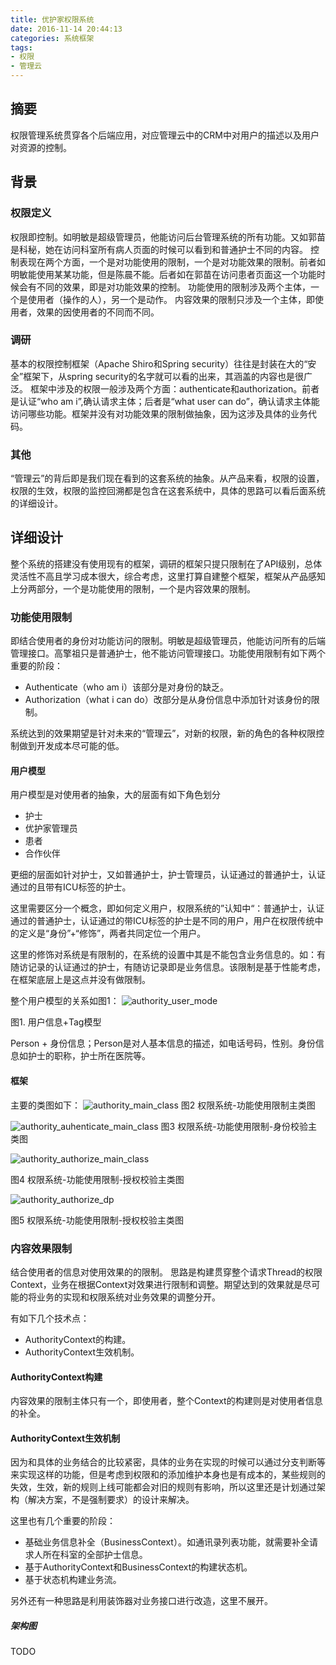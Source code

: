 ```yaml
---
title: 优护家权限系统
date: 2016-11-14 20:44:13
categories: 系统框架
tags:
- 权限
- 管理云
---
```

## 摘要
权限管理系统贯穿各个后端应用，对应管理云中的CRM中对用户的描述以及用户对资源的控制。
<!--more-->

## 背景
### 权限定义
权限即控制。如明敏是超级管理员，他能访问后台管理系统的所有功能。又如郭苗是科秘，她在访问科室所有病人页面的时候可以看到和普通护士不同的内容。
控制表现在两个方面，一个是对功能使用的限制，一个是对功能效果的限制。前者如明敏能使用某某功能，但是陈晨不能。后者如在郭苗在访问患者页面这一个功能时候会有不同的效果，即是对功能效果的控制。
功能使用的限制涉及两个主体，一个是使用者（操作的人），另一个是动作。
内容效果的限制只涉及一个主体，即使用者，效果的因使用者的不同而不同。
### 调研
基本的权限控制框架（Apache Shiro和Spring security）往往是封装在大的“安全”框架下，从spring security的名字就可以看的出来，其涵盖的内容也是很广泛。
框架中涉及的权限一般涉及两个方面：authenticate和authorization。前者是认证“who am i”,确认请求主体；后者是“what user can do”，确认请求主体能访问哪些功能。框架并没有对功能效果的限制做抽象，因为这涉及具体的业务代码。
### 其他
“管理云”的背后即是我们现在看到的这套系统的抽象。从产品来看，权限的设置，权限的生效，权限的监控回溯都是包含在这套系统中，具体的思路可以看后面系统的详细设计。
## 详细设计
整个系统的搭建没有使用现有的框架，调研的框架只提只限制在了API级别，总体灵活性不高且学习成本很大，综合考虑，这里打算自建整个框架，框架从产品感知上分两部分，一个是功能使用的限制，一个是内容效果的限制。
### 功能使用限制
即结合使用者的身份对功能访问的限制。明敏是超级管理员，他能访问所有的后端管理接口。高擎祖只是普通护士，他不能访问管理接口。功能使用限制有如下两个重要的阶段：

- Authenticate（who am i）该部分是对身份的缺乏。
- Authorization（what i can do）改部分是从身份信息中添加针对该身份的限制。

系统达到的效果期望是针对未来的“管理云”，对新的权限，新的角色的各种权限控制做到开发成本尽可能的低。
#### 用户模型
用户模型是对使用者的抽象，大的层面有如下角色划分

- 护士
- 优护家管理员
- 患者
- 合作伙伴

更细的层面如针对护士，又如普通护士，护士管理员，认证通过的普通护士，认证通过的且带有ICU标签的护士。

这里需要区分一个概念，即如何定义用户，权限系统的”认知中“：普通护士，认证通过的普通护士，认证通过的带ICU标签的护士是不同的用户，用户在权限传统中的定义是“身份”+“修饰”，两者共同定位一个用户。

这里的修饰对系统是有限制的，在系统的设置中其是不能包含业务信息的。如：有随访记录的认证通过的护士，有随访记录即是业务信息。该限制是基于性能考虑，在框架底层上是这点并没有做限制。

整个用户模型的关系如图1：
![authority_user_mode](/media/authority_user_model.png)

图1. 用户信息+Tag模型

Person + 身份信息；Person是对人基本信息的描述，如电话号码，性别。身份信息如护士的职称，护士所在医院等。

#### 框架
主要的类图如下：
![authority_main_class](/media/authority_main_class.png)
图2 权限系统-功能使用限制主类图

![authority_auhenticate_main_class](/media/authority_auhenticate_main_class.png)
图3 权限系统-功能使用限制-身份校验主类图

![authority_authorize_main_class](/media/authority_authorize_main_class.png)

图4 权限系统-功能使用限制-授权校验主类图

![authority_authorize_dp](/media/authority_authorize_dp.png)

图5 权限系统-功能使用限制-授权校验主类图


### 内容效果限制 
结合使用者的信息对使用效果的的限制。
思路是构建贯穿整个请求Thread的权限Context，业务在根据Context对效果进行限制和调整。期望达到的效果就是尽可能的将业务的实现和权限系统对业务效果的调整分开。

有如下几个技术点：
- AuthorityContext的构建。
- AuthorityContext生效机制。

#### AuthorityContext构建
内容效果的限制主体只有一个，即使用者，整个Context的构建则是对使用者信息的补全。
#### AuthorityContext生效机制
因为和具体的业务结合的比较紧密，具体的业务在实现的时候可以通过分支判断等来实现这样的功能，但是考虑到权限和的添加维护本身也是有成本的，某些规则的失效，生效，新的规则上线可能都会对旧的规则有影响，所以这里还是计划通过架构（解决方案，不是强制要求）的设计来解决。

这里也有几个重要的阶段：
- 基础业务信息补全（BusinessContext）。如通讯录列表功能，就需要补全请求人所在科室的全部护士信息。
- 基于AuthorityContext和BusinessContext的构建状态机。
- 基于状态机构建业务流。

另外还有一种思路是利用装饰器对业务接口进行改造，这里不展开。
##### 架构图
TODO 





